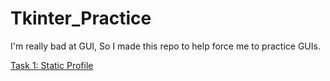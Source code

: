 # Tkinter_Practice
I'm really bad at GUI, So I made this repo to help force me to practice GUIs.

[Task 1: Static Profile](./StaticProfile)
